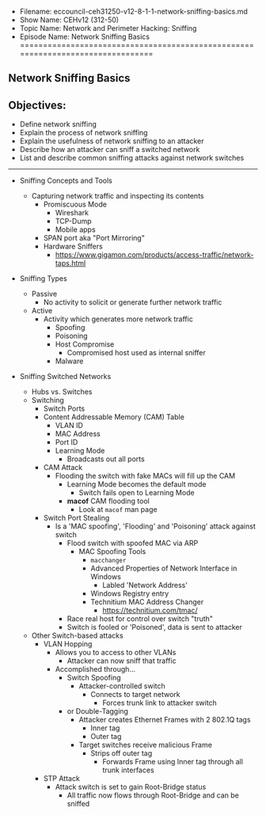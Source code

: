 - Filename: eccouncil-ceh31250-v12-8-1-1-network-sniffing-basics.md
- Show Name: CEHv12 (312-50)
- Topic Name: Network and Perimeter Hacking: Sniffing
- Episode Name: Network Sniffing Basics
================================================================================


Network Sniffing Basics
--------------------------------------------------------------------------------

Objectives:
--------------------------------------------------------------------------------
- Define network sniffing
- Explain the process of network sniffing
- Explain the usefulness of network sniffing to an attacker
- Describe how an attacker can sniff a switched network
- List and describe common sniffing attacks against network switches
--------------------------------------------------------------------------------


+ Sniffing Concepts and Tools
  - Capturing network traffic and inspecting its contents
    + Promiscuous Mode
      - Wireshark
      - TCP-Dump
      - Mobile apps
    + SPAN port aka "Port Mirroring"
    + Hardware Sniffers
      - https://www.gigamon.com/products/access-traffic/network-taps.html

+ Sniffing Types
  - Passive
    + No activity to solicit or generate further network traffic
  - Active
    + Activity which generates more network traffic
      - Spoofing
      - Poisoning
      - Host Compromise
        + Compromised host used as internal sniffer
      - Malware

+ Sniffing Switched Networks
  - Hubs vs. Switches
  - Switching
    + Switch Ports
    + Content Addressable Memory (CAM) Table
      - VLAN ID
      - MAC Address
      - Port ID
      - Learning Mode
        + Broadcasts out all ports
    + CAM Attack
      - Flooding the switch with fake MACs will fill up the CAM
        + Learning Mode becomes the default mode
          - Switch fails open to Learning Mode
        + **macof** CAM flooding tool
          - Look at `macof` man page
    + Switch Port Stealing
      - Is a 'MAC spoofing', 'Flooding' and 'Poisoning' attack against switch
        + Flood switch with spoofed MAC via ARP
          - MAC Spoofing Tools
            + `macchanger`
            + Advanced Properties of Network Interface in Windows
              - Labled 'Network Address'
            + Windows Registry entry
            + Technitium MAC Address Changer
              - https://technitium.com/tmac/
        + Race real host for control over switch "truth"
        + Switch is fooled or 'Poisoned', data is sent to attacker
  - Other Switch-based attacks
    + VLAN Hopping
      - Allows you to access to other VLANs
        + Attacker can now sniff that traffic
      - Accomplished through...
        + Switch Spoofing
          - Attacker-controlled switch
            + Connects to target network
              - Forces trunk link to attacker switch
        + or Double-Tagging
          - Attacker creates Ethernet Frames with 2 802.1Q tags
            + Inner tag
            + Outer tag
          - Target switches receive malicious Frame
            + Strips off outer tag
              - Forwards Frame using Inner tag through all trunk interfaces
    + STP Attack
      - Attack switch is set to gain Root-Bridge status
        + All traffic now flows through Root-Bridge and can be sniffed
